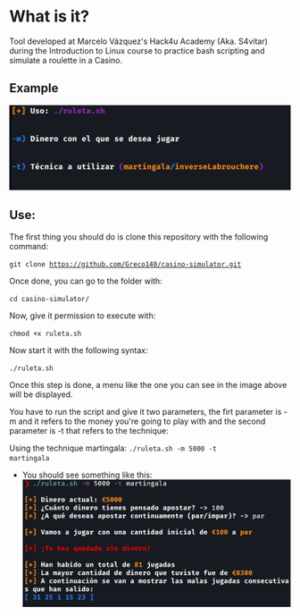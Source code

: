 # What is it?

Tool developed at Marcelo Vázquez's Hack4u Academy (Aka. S4vitar) during the Introduction to Linux course to practice bash scripting and simulate a roulette in a Casino.

## Example
![Options](/assets/menu.png)

## Use:

The first thing you should do is clone this repository with the following command:

<code>git clone https://github.com/Greco140/casino-simulator.git</code>


Once done, you can go to the folder with:

<code>cd casino-simulator/</code>


Now, give it permission to execute with:

<code>chmod +x ruleta.sh</code>


Now start it with the following syntax:

<code>./ruleta.sh</code>


Once this step is done, a menu like the one you can see in the image above will be displayed.

You have to run the script and give it two parameters, the firt parameter is -m and it refers to the money you're going to play with and the second parameter is -t that refers to the technique:

Using the technique martingala:
<code>./ruleta.sh -m 5000 -t martingala</code>

* You should see something like this: 
![Options](/assets/martingala.png)

